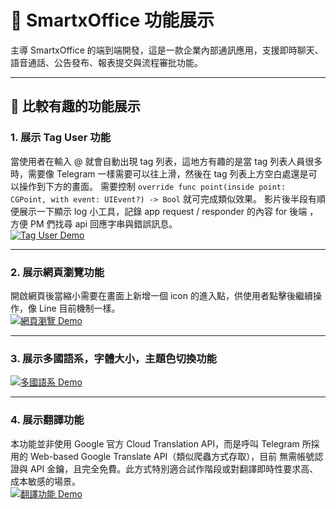 # 📱 SmartxOffice 功能展示

主導 SmartxOffice 的端到端開發，這是一款企業內部通訊應用，支援即時聊天、語音通話、公告發布、報表提交與流程審批功能。

---

## 🎥 比較有趣的功能展示

### 1. 展示 Tag User 功能
當使用者在輸入 @ 就會自動出現 tag 列表，這地方有趣的是當 tag 列表人員很多時，需要像 Telegram 一樣需要可以往上滑，然後在 tag 列表上方空白處還是可以操作到下方的畫面。
需要控制 `override func point(inside point: CGPoint, with event: UIEvent?) -> Bool` 就可完成類似效果。
影片後半段有順便展示一下顯示 log 小工具，記錄 app request / responder 的內容 for 後端 ，方便 PM 們找尋 api 回應字串與錯誤訊息。  
[![Tag User Demo](https://img.youtube.com/vi/4doc-yro3Qg/0.jpg)](https://youtube.com/shorts/4doc-yro3Qg?si=fXs53z0ksvoKnEoM)

---

### 2. 展示網頁瀏覽功能
開啟網頁後當縮小需要在畫面上新增一個 icon 的進入點，供使用者點擊後繼續操作，像 Line 目前機制一樣。  
[![網頁瀏覽 Demo](https://img.youtube.com/vi/v8z9rdZCJow/0.jpg)](https://youtube.com/shorts/v8z9rdZCJow?si=RVSOXVkC8sJzv9qn)

---

### 3. 展示多國語系，字體大小，主題色切換功能
[![多國語系 Demo](https://img.youtube.com/vi/64I8Cnaa5sw/0.jpg)](https://youtube.com/shorts/64I8Cnaa5sw?si=cYLxfe07BTt_fUGd)

---

### 4. 展示翻譯功能
本功能並非使用 Google 官方 Cloud Translation API，而是呼叫 Telegram 所採用的 Web-based Google Translate API（類似爬蟲方式存取），目前 無需帳號認證與 API 金鑰，且完全免費。此方式特別適合試作階段或對翻譯即時性要求高、成本敏感的場景。  
[![翻譯功能 Demo](https://img.youtube.com/vi/FiuaEm0Y1Fg/0.jpg)](https://www.youtube.com/shorts/FiuaEm0Y1Fg)
